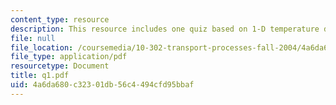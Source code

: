 ```yaml
---
content_type: resource
description: This resource includes one quiz based on 1-D temperature distribution.
file: null
file_location: /coursemedia/10-302-transport-processes-fall-2004/4a6da680c32301db56c4494cfd95bbaf_q1.pdf
file_type: application/pdf
resourcetype: Document
title: q1.pdf
uid: 4a6da680-c323-01db-56c4-494cfd95bbaf
---
```

